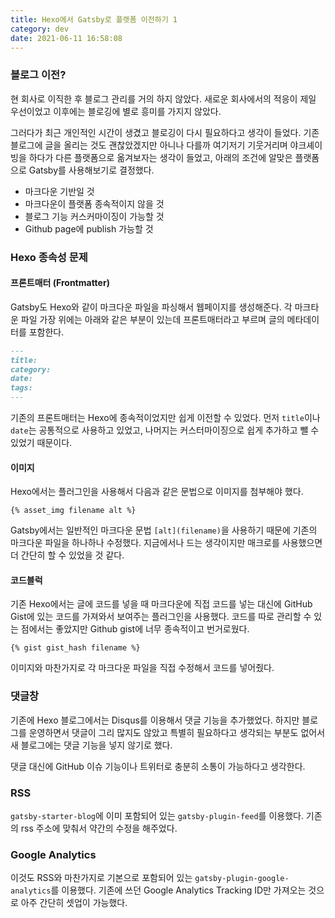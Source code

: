 ```yaml
---
title: Hexo에서 Gatsby로 플랫폼 이전하기 1
category: dev
date: 2021-06-11 16:58:08
---
```


### 블로그 이전?

현 회사로 이직한 후 블로그 관리를 거의 하지 않았다. 새로운 회사에서의 적응이 제일 우선이었고 이후에는 블로깅에 별로 흥미를 가지지 않았다.

그러다가 최근 개인적인 시간이 생겼고 블로깅이 다시 필요하다고 생각이 들었다. 기존 블로그에 글을 올리는 것도 괜찮았겠지만 아니나 다를까 여기저기 기웃거리며 야크셰이빙을 하다가 다른 플랫폼으로 옮겨보자는 생각이 들었고, 아래의 조건에 알맞은 플랫폼으로 Gatsby를 사용해보기로 결정했다.

- 마크다운 기반일 것
- 마크다운이 플랫폼 종속적이지 않을 것
- 블로그 기능 커스커마이징이 가능할 것
- Github page에 publish 가능할 것

### Hexo 종속성 문제

#### 프론트매터 (Frontmatter)

Gatsby도 Hexo와 같이 마크다운 파일을 파싱해서 웹페이지를 생성해준다. 각 마크타운 파일 가장 위에는 아래와 같은 부분이 있는데 프론트매터라고 부르며 글의 메타데이터를 포함한다.

```md
---
title:
category:
date:
tags:
---
```

기존의 프론트매터는 Hexo에 종속적이었지만 쉽게 이전할 수 있었다. 먼저 `title`이나 `date`는 공통적으로 사용하고 있었고, 나머지는 커스터마이징으로 쉽게 추가하고 뺄 수 있었기 때문이다.

#### 이미지

Hexo에서는 플러그인을 사용해서 다음과 같은 문법으로 이미지를 첨부해야 했다. 

`{% asset_img filename alt %}`

Gatsby에서는 일반적인 마크다운 문법 `[alt](filename)`을 사용하기 때문에 기존의 마크다운 파일을 하나하나 수정했다. 지금에서나 드는 생각이지만 매크로를 사용했으면 더 간단히 할 수 있었을 것 같다.

#### 코드블럭

기존 Hexo에서는 글에 코드를 넣을 때 마크다운에 직접 코드를 넣는 대신에 GitHub Gist에 있는 코드를 가져와서 보여주는 플러그인을 사용했다. 코드를 따로 관리할 수 있는 점에서는 좋았지만 Github gist에 너무 종속적이고 번거로웠다.

`{% gist gist_hash filename %}`

이미지와 마찬가지로 각 마크다운 파일을 직접 수정해서 코드를 넣어줬다.

### 댓글창

기존에 Hexo 블로그에서는 Disqus를 이용해서 댓글 기능을 추가했었다. 하지만 블로그를 운영하면서 댓글이 그리 많지도 않았고 특별히 필요하다고 생각되는 부분도 없어서 새 블로그에는 댓글 기능을 넣지 않기로 했다.

댓글 대신에 GitHub 이슈 기능이나 트위터로 충분히 소통이 가능하다고 생각한다.

### RSS

`gatsby-starter-blog`에 이미 포함되어 있는 `gatsby-plugin-feed`를 이용했다. 기존의 rss 주소에 맞춰서 약간의 수정을 해주었다.

### Google Analytics

이것도 RSS와 마찬가지로 기본으로 포함되어 있는 `gatsby-plugin-google-analytics`를 이용했다. 기존에 쓰던 Google Analytics Tracking ID만 가져오는 것으로 아주 간단히 셋업이 가능했다.